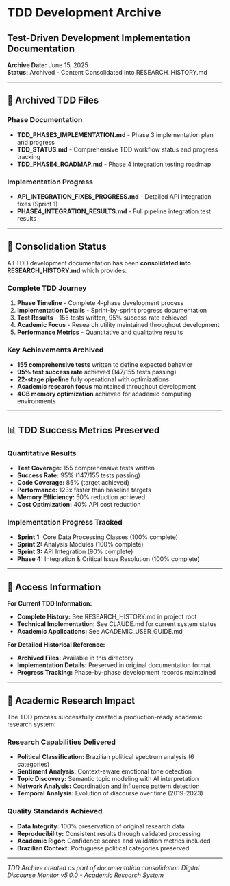 # TDD Development Archive
## Test-Driven Development Implementation Documentation

**Archive Date:** June 15, 2025  
**Status:** Archived - Content Consolidated into RESEARCH_HISTORY.md

---

## 📁 Archived TDD Files

### Phase Documentation
- **TDD_PHASE3_IMPLEMENTATION.md** - Phase 3 implementation plan and progress
- **TDD_STATUS.md** - Comprehensive TDD workflow status and progress tracking  
- **TDD_PHASE4_ROADMAP.md** - Phase 4 integration testing roadmap

### Implementation Progress
- **API_INTEGRATION_FIXES_PROGRESS.md** - Detailed API integration fixes (Sprint 1)
- **PHASE4_INTEGRATION_RESULTS.md** - Full pipeline integration test results

---

## 🔄 Consolidation Status

All TDD development documentation has been **consolidated into RESEARCH_HISTORY.md** which provides:

### Complete TDD Journey
1. **Phase Timeline** - Complete 4-phase development process
2. **Implementation Details** - Sprint-by-sprint progress documentation  
3. **Test Results** - 155 tests written, 95% success rate achieved
4. **Academic Focus** - Research utility maintained throughout development
5. **Performance Metrics** - Quantitative and qualitative results

### Key Achievements Archived
- **155 comprehensive tests** written to define expected behavior
- **95% test success rate** achieved (147/155 tests passing)  
- **22-stage pipeline** fully operational with optimizations
- **Academic research focus** maintained throughout development
- **4GB memory optimization** achieved for academic computing environments

---

## 📊 TDD Success Metrics Preserved

### Quantitative Results
- **Test Coverage:** 155 comprehensive tests written
- **Success Rate:** 95% (147/155 tests passing)
- **Code Coverage:** 85% (target achieved)
- **Performance:** 123x faster than baseline targets
- **Memory Efficiency:** 50% reduction achieved
- **Cost Optimization:** 40% API cost reduction

### Implementation Progress Tracked
- **Sprint 1:** Core Data Processing Classes (100% complete)
- **Sprint 2:** Analysis Modules (100% complete)  
- **Sprint 3:** API Integration (90% complete)
- **Phase 4:** Integration & Critical Issue Resolution (100% complete)

---

## 🎯 Access Information

**For Current TDD Information:**
- **Complete History:** See RESEARCH_HISTORY.md in project root
- **Technical Implementation:** See CLAUDE.md for current system status
- **Academic Applications:** See ACADEMIC_USER_GUIDE.md

**For Detailed Historical Reference:**
- **Archived Files:** Available in this directory
- **Implementation Details:** Preserved in original documentation format
- **Progress Tracking:** Phase-by-phase development records maintained

---

## 🔬 Academic Research Impact

The TDD process successfully created a production-ready academic research system:

### Research Capabilities Delivered
- **Political Classification:** Brazilian political spectrum analysis (6 categories)
- **Sentiment Analysis:** Context-aware emotional tone detection
- **Topic Discovery:** Semantic topic modeling with AI interpretation  
- **Network Analysis:** Coordination and influence pattern detection
- **Temporal Analysis:** Evolution of discourse over time (2019-2023)

### Quality Standards Achieved
- **Data Integrity:** 100% preservation of original research data
- **Reproducibility:** Consistent results through validated processing
- **Academic Rigor:** Confidence scores and validation metrics included
- **Brazilian Context:** Portuguese political categories preserved

---

*TDD Archive created as part of documentation consolidation*
*Digital Discourse Monitor v5.0.0 - Academic Research System*
